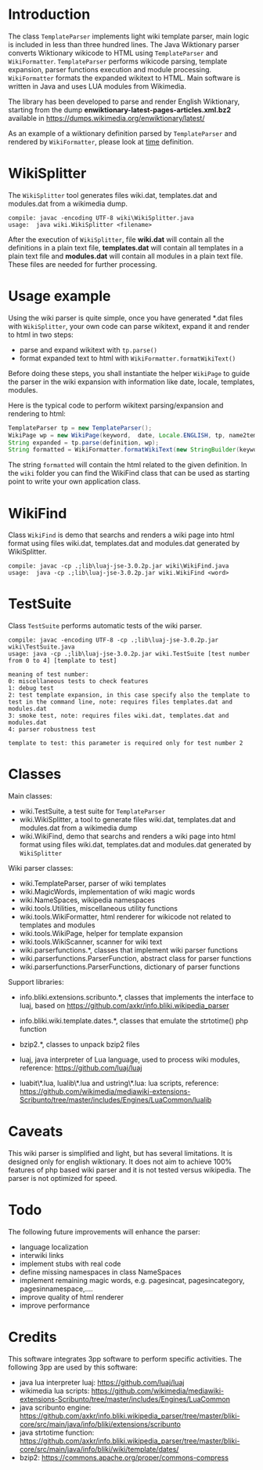 # Introduction
The class ``TemplateParser`` implements light wiki template parser, main logic is included in less than three hundred lines.
The Java Wiktionary parser converts Wiktionary wikicode to HTML using ``TemplateParser`` and ``WikiFormatter``.
``TemplateParser`` performs wikicode parsing, template expansion, parser functions execution and module processing.
``WikiFormatter`` formats the expanded wikitext to HTML.
Main software is written in Java and uses LUA modules from Wikimedia.

The library has been developed to parse and render English Wiktionary, starting from the dump **enwiktionary-latest-pages-articles.xml.bz2** available in https://dumps.wikimedia.org/enwiktionary/latest/

As an example of a wiktionary definition parsed by ``TemplateParser`` and rendered by ``WikiFormatter``, please look at [time](wiki.html) definition.

# WikiSplitter
The ``WikiSplitter`` tool generates files wiki.dat, templates.dat and modules.dat from a wikimedia dump.
```
compile: javac -encoding UTF-8 wiki\WikiSplitter.java
usage:  java wiki.WikiSplitter <filename>
```
After the execution of ``WikiSplitter``, file **wiki.dat** will contain all the definitions in a plain text file, **templates.dat** will contain all templates in a plain text file and **modules.dat** will contain all modules in a plain text file. These files are needed for further processing.
# Usage example

Using the wiki parser is quite simple, once you have generated \*.dat files with ``WikiSplitter``, your own code can parse wikitext, expand it and render to html in two steps:
* parse and expand wikitext with ``tp.parse()``
* format expanded text to html with ``WikiFormatter.formatWikiText()``

Before doing these steps, you shall instantiate the helper ``WikiPage`` to guide the parser in the wiki expansion with information like date, locale, templates, modules.

Here is the typical code to perform wikitext parsing/expansion and rendering to html:
```java
TemplateParser tp = new TemplateParser();
WikiPage wp = new WikiPage(keyword,  date, Locale.ENGLISH, tp, name2template, name2module, false, name2content, true);
String expanded = tp.parse(definition, wp);
String formatted = WikiFormatter.formatWikiText(new StringBuilder(keyword), new StringBuilder(expanded), linkBaseURL);
```
The string ``formatted`` will contain the html related to the given definition. 
In the ``wiki`` folder you can find the WikiFind class that can be used as starting point to write your own application class.
# WikiFind
Class ``WikiFind`` is demo that searchs and renders a wiki page into html format using files wiki.dat, templates.dat and modules.dat generated by WikiSplitter.
```
compile: javac -cp .;lib\luaj-jse-3.0.2p.jar wiki\WikiFind.java
usage:  java -cp .;lib\luaj-jse-3.0.2p.jar wiki.WikiFind <word>
```
# TestSuite
Class ``TestSuite`` performs automatic tests of the wiki parser.
```
compile: javac -encoding UTF-8 -cp .;lib\luaj-jse-3.0.2p.jar wiki\TestSuite.java
usage: java -cp .;lib\luaj-jse-3.0.2p.jar wiki.TestSuite [test number from 0 to 4] [template to test]

meaning of test number:
0: miscellaneous tests to check features
1: debug test
2: test template expansion, in this case specify also the template to test in the command line, note: requires files templates.dat and modules.dat
3: smoke test, note: requires files wiki.dat, templates.dat and modules.dat
4: parser robustness test

template to test: this parameter is required only for test number 2

```
# Classes
Main classes:
- wiki.TestSuite, a test suite for ``TemplateParser``
- wiki.WikiSplitter, a tool to generate files wiki.dat, templates.dat and modules.dat from a wikimedia dump
- wiki.WikiFind, demo that searchs and renders a wiki page into html format using files wiki.dat, templates.dat and modules.dat generated by ``WikiSplitter``

Wiki parser classes:
- wiki.TemplateParser, parser of wiki templates
- wiki.MagicWords, implementation of wiki magic words
- wiki.NameSpaces, wikipedia namespaces
- wiki.tools.Utilities, miscellaneous utility functions
- wiki.tools.WikiFormatter, html renderer for wikicode not related to templates and modules
- wiki.tools.WikiPage, helper for template expansion
- wiki.tools.WikiScanner, scanner for wiki text
- wiki.parserfunctions.\*, classes that implement wiki parser functions
- wiki.parserfunctions.ParserFunction, abstract class for parser functions
- wiki.parserfunctions.ParserFunctions, dictionary of parser functions

Support libraries:
- info.bliki.extensions.scribunto.\*, classes that implements the interface to luaj, based on https://github.com/axkr/info.bliki.wikipedia_parser 
- info.bliki.wiki.template.dates.\*, classes that emulate the strtotime() php function
- bzip2.\*, classes to unpack bzip2 files

- luaj, java interpreter of Lua language, used to process wiki modules, reference: https://github.com/luaj/luaj

- luabit\\\*.lua, lualib\\\*.lua and ustring\\\*.lua: lua scripts, reference: https://github.com/wikimedia/mediawiki-extensions-Scribunto/tree/master/includes/Engines/LuaCommon/lualib

# Caveats
This wiki parser is simplified and light, but has several limitations. It is designed only for english wiktionary.
It does not aim to achieve 100% features of php based wiki parser and it is not tested versus wikipedia.
The parser is not optimized for speed.

# Todo
The following future improvements will enhance the parser:
- language localization
- interwiki links
- implement stubs with real code
- define missing namespaces in class NameSpaces
- implement remaining magic words, e.g. pagesincat, pagesincategory, pagesinnamespace,....
- improve quality of html renderer
- improve performance

# Credits
This software integrates 3pp software to perform specific activities.
The following 3pp are used by this software:
- java lua interpreter luaj: https://github.com/luaj/luaj
- wikimedia lua scripts: https://github.com/wikimedia/mediawiki-extensions-Scribunto/tree/master/includes/Engines/LuaCommon
- java scribunto engine: https://github.com/axkr/info.bliki.wikipedia_parser/tree/master/bliki-core/src/main/java/info/bliki/extensions/scribunto
- java strtotime function: https://github.com/axkr/info.bliki.wikipedia_parser/tree/master/bliki-core/src/main/java/info/bliki/wiki/template/dates/
- bzip2: https://commons.apache.org/proper/commons-compress
